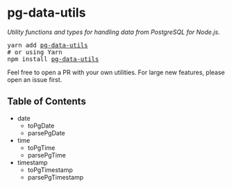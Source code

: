 # pg-data-utils

_Utility functions and types for handling data from PostgreSQL for Node.js._

<pre>yarn add <a href="https://www.npmjs.com/package/react-use">pg-data-utils</a><br/># or using Yarn<br />npm install <a href="https://www.npmjs.com/package/react-use">pg-data-utils</a></pre>

Feel free to open a PR with your own utilities. For large new features, please open an issue first.

## Table of Contents

- date
	-	toPgDate
	- parsePgDate
- time
	-	toPgTime
	- parsePgTime
- timestamp
	-	toPgTimestamp
	- parsePgTimestamp

